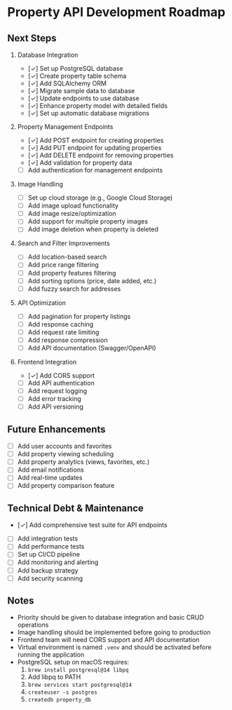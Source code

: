 # Property API Development Roadmap

## Next Steps
1. Database Integration
   - [✓] Set up PostgreSQL database
   - [✓] Create property table schema
   - [✓] Add SQLAlchemy ORM
   - [✓] Migrate sample data to database
   - [✓] Update endpoints to use database
   - [✓] Enhance property model with detailed fields
   - [✓] Set up automatic database migrations

2. Property Management Endpoints
   - [✓] Add POST endpoint for creating properties
   - [✓] Add PUT endpoint for updating properties
   - [✓] Add DELETE endpoint for removing properties
   - [✓] Add validation for property data
   - [ ] Add authentication for management endpoints

3. Image Handling
   - [ ] Set up cloud storage (e.g., Google Cloud Storage)
   - [ ] Add image upload functionality
   - [ ] Add image resize/optimization
   - [ ] Add support for multiple property images
   - [ ] Add image deletion when property is deleted

4. Search and Filter Improvements
   - [ ] Add location-based search
   - [ ] Add price range filtering
   - [ ] Add property features filtering
   - [ ] Add sorting options (price, date added, etc.)
   - [ ] Add fuzzy search for addresses

5. API Optimization
   - [ ] Add pagination for property listings
   - [ ] Add response caching
   - [ ] Add request rate limiting
   - [ ] Add response compression
   - [ ] Add API documentation (Swagger/OpenAPI)

6. Frontend Integration
   - [✓] Add CORS support
   - [ ] Add API authentication
   - [ ] Add request logging
   - [ ] Add error tracking
   - [ ] Add API versioning

## Future Enhancements
- [ ] Add user accounts and favorites
- [ ] Add property viewing scheduling
- [ ] Add property analytics (views, favorites, etc.)
- [ ] Add email notifications
- [ ] Add real-time updates
- [ ] Add property comparison feature

## Technical Debt & Maintenance
- [✓] Add comprehensive test suite for API endpoints
- [ ] Add integration tests
- [ ] Add performance tests
- [ ] Set up CI/CD pipeline
- [ ] Add monitoring and alerting
- [ ] Add backup strategy
- [ ] Add security scanning

## Notes
- Priority should be given to database integration and basic CRUD operations
- Image handling should be implemented before going to production
- Frontend team will need CORS support and API documentation
- Virtual environment is named `.venv` and should be activated before running the application
- PostgreSQL setup on macOS requires:
  1. `brew install postgresql@14 libpq`
  2. Add libpq to PATH
  3. `brew services start postgresql@14`
  4. `createuser -s postgres`
  5. `createdb property_db` 